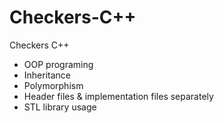 # Checkers-C++
Checkers C++

* OOP programing
* Inheritance
* Polymorphism
* Header files & implementation files separately
* STL library usage
